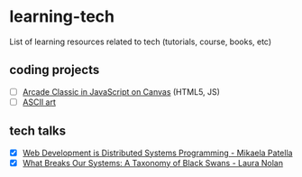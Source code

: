 # learning-tech
List of learning resources related to tech (tutorials, course, books, etc)

## coding projects
- [ ] [Arcade Classic in JavaScript on Canvas](https://www.udemy.com/course/code-your-first-game) (HTML5, JS)
- [ ] [ASCII art](https://robertheaton.com/2018/06/12/programming-projects-for-advanced-beginners-ascii-art/)

## tech talks
- [X] [Web Development is Distributed Systems Programming - Mikaela Patella](https://www.youtube.com/watch?v=KxMK2AklpNY)
- [X] [What Breaks Our Systems: A Taxonomy of Black Swans - Laura Nolan](https://www.youtube.com/watch?v=LSQUO_Yi9oM)
